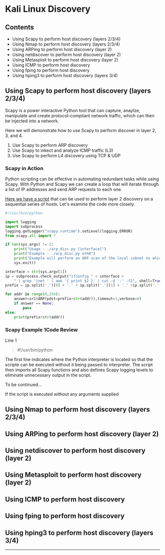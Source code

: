 # Kali Linux Discovery

## Contents

* Using Scapy to perform host discovery (layers 2/3/4)
* Using Nmap to perform host discovery (layers 2/3/4)
* Using ARPing to perform host discovery (layer 2)
* Using netdiscover to perform host discovery (layer 2)
* Using Metasploit to perform host discovery (layer 2)
* Using ICMP to perform host discovery
* Using fping to perform host discovery
* Using hping3 to perform host discovery (layers 3/4)

## Using Scapy to perform host discovery (layers 2/3/4)

Scapy is a power interactive Python tool that can capture, anaylze, manipulate and create protocol-compliant network traffic, which can then be injected into a network.

Here we will demonstrate how to use Scapy to perform discover in layer 2, 3, and 4.

1. Use Scapy to perform ARP discovery
2. Use Scapy to inkect and analyze ICMP traffic (L3)
3. Use Scapy to perform L4 discovery using TCP & UDP

### Scapy in Action

Python scripting can be effective in automating redundant tasks while using Scapy. With Python and Scapy we can create a loop that will iterate through a list of IP addresses and send ARP requests to each one.

[Here we have a script](./tools/scapy/arp-request-loop.py) that can be used to perform layer 2 discovery on a sequential series of hosts. Let's examine the code more closely.

```python
#!/usr/bin/python

import logging
import subprocess
logging.getLogger("scapy.runtime").setLevel(logging.ERROR)
from scapy.all import *

if len(sys.argv) != 2:
    print("Usage - ./arp_disc.py [interface]")
    print("Example - ./arp_disc.py eth0")
    print("Example will perform an ARP scan of the local subnet to which eth0 is assigned")
    sys.exit()

interface = str(sys.argv[1])
ip = subprocess.check_output("ifconfig " + interface +
    " | grep 'inet ' | awk '{ print $2 }' | cut -d ':' -f2", shell=True).strip()
prefix = ip.split('.')[0] + '.' + ip.split('.')[1] + '.' +ip.split('.')[2] + '.'

for addr in range(0,254):
    answer=sr1(ARP(pdst=prefix+str(addr)),timeout=1,verbose=0)
    if answer == None:
        pass
else:
    print(prefix+str(addr))
```

### Scapy Example 1Code Review

Line 1

> #!/usr/bin/python

The first line indicates where the Python interpreter is located so that the scripte can be executed without it being passed to interpreter. The script then imports all Scapy functions and also defines Scapy logging levels to eliminate unnecessary output in the script.

To be continued...

If the script is executed without any arguments supplied

## Using Nmap to perform host discovery (layers 2/3/4)

## Using ARPing to perform host discovery (layer 2)

## Using netdiscover to perform host discovery (layer 2)

## Using Metasploit to perform host discovery (layer 2)

## Using ICMP to perform host discovery

## Using fping to perform host discovery

## Using hping3 to perform host discovery (layers 3/4)


---
